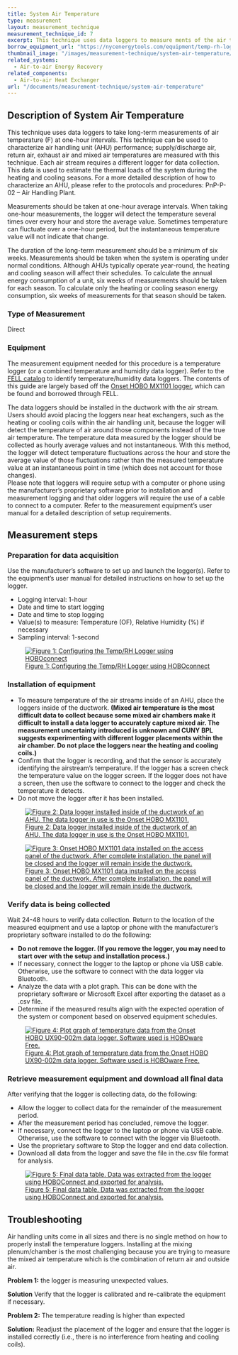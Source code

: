 ```yaml
---
title: System Air Temperature
type: measurement
layout: measurement_technique
measurement_technique_id: 7
excerpt: This technique uses data loggers to measure ments of the air temperature of various air streams within air handling units at one-hour intervals.
borrow_equipment_url: "https://nycenergytools.com/equipment/temp-rh-logger-mx1101/"
thumbnail_image: "/images/measurement-technique/system-air-temperature/2024_0410_system air temperature MT_thumbnail.jpeg"
related_systems:
  - Air-to-air Energy Recovery
related_components:
  - Air-to-air Heat Exchanger
url: "/documents/measurement-technique/system-air-temperature"
---
```


## Description of System Air Temperature

This technique uses data loggers to take long-term measurements of air temperature (F) at one-hour intervals. This technique can be used to characterize air handling unit (AHU) performance; supply/discharge air, return air, exhaust air and mixed air temperatures are measured with this technique. Each air stream requires a different logger for data collection. This data is used to estimate the thermal loads of the system during the heating and cooling seasons. For a more detailed description of how to characterize an AHU, please refer to the protocols and procedures: PnP-P-02 – Air Handling Plant. 

Measurements should be taken at one-hour average intervals. When taking one-hour measurements, the logger will detect the temperature several times over every hour and store the average value. Sometimes temperature can fluctuate over a one-hour period, but the instantaneous temperature value will not indicate that change.  

The duration of the long-term measurement should be a minimum of six weeks. Measurements should be taken when the system is operating under normal conditions. Although AHUs typically operate year-round, the heating and cooling season will affect their schedules. To calculate the annual energy consumption of a unit, six weeks of measurements should be taken for each season. To calculate only the heating or cooling season energy consumption, six weeks of measurements for that season should be taken. 

### Type of Measurement 

Direct 

### Equipment 

The measurement equipment needed for this procedure is a temperature logger (or a combined temperature and humidity data logger). Refer to the [FELL catalog](https://nycenergytools.com/equipment/) to identify temperature/humidity data loggers. The contents of this guide are largely based off the [Onset HOBO MX1101 logger](https://nycenergytools.com/equipment/temp-rh-logger-mx1101/), which can be found and borrowed through FELL. 
 
The data loggers should be installed in the ductwork with the air stream. Users should avoid placing the loggers near heat exchangers, such as the heating or cooling coils within the air handling unit, because the logger will detect the temperature of air around those components instead of the true air temperature. The temperature data measured by the logger should be collected as hourly average values and not instantaneous. With this method, the logger will detect temperature fluctuations across the hour and store the average value of those fluctuations rather than the measured temperature value at an instantaneous point in time (which does not account for those changes).  
Please note that loggers will require setup with a computer or phone using the manufacturer’s proprietary software prior to installation and measurement logging and that older loggers will require the use of a cable to connect to a computer. Refer to the measurement equipment’s user manual for a detailed description of setup requirements.  

## Measurement steps

### Preparation for data acquisition 

Use the manufacturer’s software to set up and launch the logger(s). Refer to the equipment’s user manual for detailed instructions on how to set up the logger. 

<ul>
<li>Logging interval: 1-hour</li>
<li>Date and time to start logging</li>
<li>Date and time to stop logging</li>
<li>Value(s) to measure: Temperature (OF), Relative Humidity (%) if necessary</li> 
<li>Sampling interval: 1-second</li>
</ul>

<a href="https://www.youtube.com/watch?v=sbUBDB2eg_U&list=PL-NERcBsKg4Vy0UmvmBucYBBNSjQspKqB&index=1">
<figure class="figure">
  <img src="/images/measurement-technique/system-air-temperature/System Air Temperature Figure 1 Updated.png" class="figure-img img-fluid rounded" alt="Figure 1: Configuring the Temp/RH Logger using HOBOconnect">
  <figcaption class="figure-caption text-left">Figure 1: Configuring the Temp/RH Logger using HOBOconnect</figcaption>
</figure>
</a>

### Installation of equipment 

<ul>
<li>To measure temperature of the air streams inside of an AHU, place the loggers inside of the ductwork. <strong>(Mixed air temperature is the most difficult data to collect because some mixed air chambers make it difficult to install a data logger to accurately capture mixed air. The measurement uncertainty introduced is unknown and CUNY BPL suggests experimenting with different logger placements within the air chamber. Do not place the loggers near the heating and cooling coils.)</strong></li>
<li>Confirm that the logger is recording, and that the sensor is accurately identifying the airstream’s temperature. If the logger has a screen check the temperature value on the logger screen. If the logger does not have a screen, then use the software to connect to the logger and check the temperature it detects.</li>
<li>Do not move the logger after it has been installed.</li>
</ul>

<a href="https://www.youtube.com/watch?v=R9MDkohMD-E&list=PL-NERcBsKg4Vy0UmvmBucYBBNSjQspKqB&index=2">
<figure class="figure">
  <img src="/images/measurement-technique/system-air-temperature/System Air Temperature Figure 2 Updated.png" class="figure-img img-fluid rounded" alt="Figure 2: Data logger installed inside of the ductwork of an AHU. The data logger in use is the Onset HOBO MX1101.">
  <figcaption class="figure-caption text-left">Figure 2: Data logger installed inside of the ductwork of an AHU. The data logger in use is the Onset HOBO MX1101.</figcaption>
</figure>
</a>

<a href="https://www.youtube.com/watch?v=R9MDkohMD-E&list=PL-NERcBsKg4Vy0UmvmBucYBBNSjQspKqB&index=2">
<figure class="figure">
  <img src="/images/measurement-technique/system-air-temperature/System Air Temperature Figure 3 Updated.png" class="figure-img img-fluid rounded" alt="Figure 3: Onset HOBO MX1101 data installed on the access panel of the ductwork. After complete installation, the panel will be closed and the logger will remain inside the ductwork.">
  <figcaption class="figure-caption text-left">Figure 3: Onset HOBO MX1101 data installed on the access panel of the ductwork. After complete installation, the panel will be closed and the logger will remain inside the ductwork.</figcaption>
</figure>
</a>

### Verify data is being collected

Wait 24-48 hours to verify data collection. Return to the location of the measured equipment and use a laptop or phone with the manufacturer’s proprietary software installed to do the following: 

<ul>
<li><strong>Do not remove the logger. (If you remove the logger, you may need to start over with the setup and installation process.)</li></strong>
<li>If necessary, connect the logger to the laptop or phone via USB cable. Otherwise, use the software to connect with the data logger via Bluetooth.</li>
<li>Analyze the data with a plot graph. This can be done with the proprietary software or Microsoft Excel after exporting the dataset as a .csv file.</li> 
<li>Determine if the measured results align with the expected operation of the system or component based on observed equipment schedules.</li>
</ul> 

<a href="https://www.youtube.com/watch?v=EOb9EqQcRXY&list=PL-NERcBsKg4Vy0UmvmBucYBBNSjQspKqB&index=3">
<figure class="figure">
  <img src="/images/measurement-technique/system-air-temperature/System Air Temperature Figure 4 Updated.png" class="figure-img img-fluid rounded" alt="Figure 4: Plot graph of temperature data from the Onset HOBO UX90-002m data logger. Software used is HOBOware Free.">
  <figcaption class="figure-caption text-left">Figure 4: Plot graph of temperature data from the Onset HOBO UX90-002m data logger. Software used is HOBOware Free. </figcaption>
</figure>
</a>

### Retrieve measurement equipment and download all final data 

After verifying that the logger is collecting data, do the following:

<ul>
<li>Allow the logger to collect data for the remainder of the measurement period.</li> 
<li>After the measurement period has concluded, remove the logger.</li>  
<li>If necessary, connect the logger to the laptop or phone via USB cable. Otherwise, use the software to connect with the logger via Bluetooth.</li>  
<li>Use the proprietary software to Stop the logger and end data collection.</li>  
<li>Download all data from the logger and save the file in the.csv file format for analysis.</li>
</ul>

<a href="https://www.youtube.com/watch?v=-vxr8pnguIQ&list=PL-NERcBsKg4Vy0UmvmBucYBBNSjQspKqB&index=4">
<figure class="figure">
  <img src="/images/measurement-technique/system-air-temperature/System Air Temperature Figure 5 Updated.png" class="figure-img img-fluid rounded" alt="Figure 5: Final data table. Data was extracted from the logger using HOBOConnect and exported for analysis.">
  <figcaption class="figure-caption text-left">Figure 5: Final data table. Data was extracted from the logger using HOBOConnect and exported for analysis.</figcaption>
</figure>
</a>

## Troubleshooting 

Air handling units come in all sizes and there is no single method on how to properly install the temperature loggers. Installing at the mixing plenum/chamber is the most challenging because you are trying to measure the mixed air temperature which is the combination of return air and outside air. 

<strong>Problem 1:</strong> the logger is measuring unexpected values. 

<div class="alert alert-warning" role="alert">
<strong>Solution</strong> Verify that the logger is calibrated and re-calibrate the equipment if necessary.  
</div>

<strong>Problem 2:</strong> The temperature reading is higher than expected 

<div class="alert alert-warning" role="alert">
<strong>Solution:</strong> Readjust the placement of the logger and ensure that the logger is installed correctly (i.e., there is no interference from heating and cooling coils).
</div>
